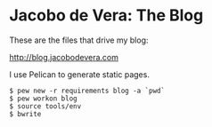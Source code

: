 # Jacobo de Vera: The Blog

These are the files that drive my blog:

http://blog.jacobodevera.com

I use Pelican to generate static pages.


    $ pew new -r requirements blog -a `pwd`
    $ pew workon blog
    $ source tools/env
    $ bwrite
